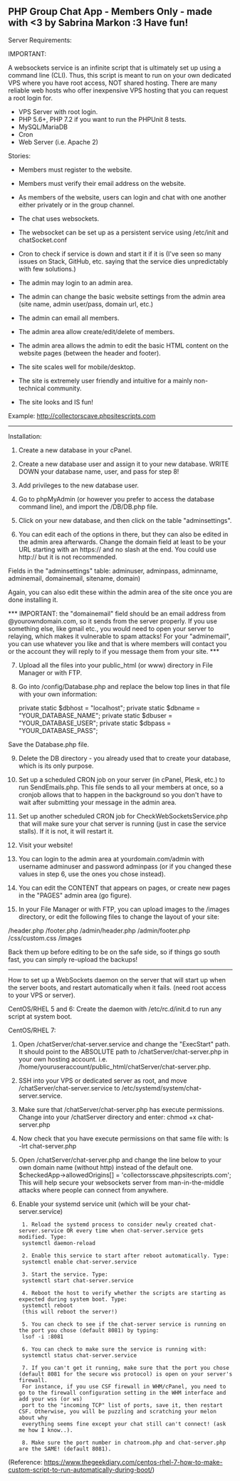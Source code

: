 PHP Group Chat App - Members Only - made with <3 by Sabrina Markon :3 Have fun!
------------------------------------------------------------------------------------

Server Requirements:

IMPORTANT: 

A websockets service is an infinite script that is ultimately set
up using a command line (CLI).
Thus, this script is meant to run on your own dedicated VPS where you have root access, NOT shared hosting.
There are many reliable web hosts who offer inexpensive VPS hosting that you can request a root login for.

- VPS Server with root login.
- PHP 5.6+, PHP 7.2 if you want to run the PHPUnit 8 tests.
- MySQL/MariaDB
- Cron
- Web Server (i.e. Apache 2)

Stories:

- Members must register to the website.

- Members must verify their email address on the website.

- As members of the website, users can login and chat with one another either privately or in the group channel.

- The chat uses websockets.

- The websocket can be set up as a persistent service using /etc/init and chatSocket.conf

- Cron to check if service is down and start it if it is (I've seen so many issues on Stack, GitHub, etc. saying that the service dies unpredictably with few solutions.)

- The admin may login to an admin area.

- The admin can change the basic website settings from the admin area (site name, admin user/pass, domain url, etc.)

- The admin can email all members.

- The admin area allow create/edit/delete of members.

- The admin area allows the admin to edit the basic HTML content on the website pages (between the header and footer).

- The site scales well for mobile/desktop.

- The site is extremely user friendly and intuitive for a mainly non-technical community.

- The site looks and IS fun!

Example: http://collectorscave.phpsitescripts.com

------------------------------------------------------------------------------------

Installation:

1) Create a new database in your cPanel.

2) Create a new database user and assign it to your new database. WRITE DOWN your database name, user, and pass for step 8!

3) Add privileges to the new database user.

4) Go to phpMyAdmin (or however you prefer to access the database command line), and import the /DB/DB.php file.

5) Click on your new database, and then click on the table "adminsettings".

6) You can edit each of the options in there, but they can also be edited in the admin area afterwards. Change the domain field
at least to be your URL starting with an https:// and no slash at the end. You could use http:// but it is not recommended.

Fields in the "adminsettings" table: adminuser, adminpass, adminname, adminemail, domainemail, sitename, domain)

Again, you can also edit these within the admin area of the site once you are done installing it.

*** IMPORTANT: the "domainemail" field should be an email address from @yourowndomain.com, so it sends from the server properly. If you use
something else, like gmail etc., you would need to open your server to relaying, which makes it vulnerable to spam attacks! For your "adminemail", 
you can use whatever you like and that is where members will contact you or the account they will reply to if you message them from your site. ***

7) Upload all the files into your public_html (or www) directory in File Manager or with FTP.

8) Go into /config/Database.php and replace the below top lines in that file with your own information:

	private static $dbhost = "localhost";
	private static $dbname = "YOUR_DATABASE_NAME";
	private static $dbuser = "YOUR_DATABASE_USER";
	private static $dbpass = "YOUR_DATABASE_PASS";

Save the Database.php file.

9) Delete the DB directory - you already used that to create your database, which is its only purpose.

10) Set up a scheduled CRON job on your server (in cPanel, Plesk, etc.) to run SendEmails.php. This file sends to all your members at once,
so a cronjob allows that to happen in the background so you don't have to wait after submitting your message in the admin area.

11) Set up another scheduled CRON job for CheckWebSocketsService.php that will make sure your chat server is running (just in case the service stalls). 
If it is not, it will restart it.

12) Visit your website!

13) You can login to the admin area at yourdomain.com/admin with username adminuser and password adminpass (or if you changed these values in step 6,
use the ones you chose instead).

14) You can edit the CONTENT that appears on pages, or create new pages in the "PAGES" admin area (go figure).

15) In your File Manager or with FTP, you can upload images to the /images directory, or edit the following files to change the layout of your site:

/header.php
/footer.php
/admin/header.php
/admin/footer.php
/css/custom.css
/images

Back them up before editing to be on the safe side, so if things go south fast, you can simply re-upload the backups!

------------------------------------------------------------------------------------

How to set up a WebSockets daemon on the server that will start up when the server boots, and
restart automatically when it fails. (need root access to your VPS or server).

CentOS/RHEL 5 and 6: Create the daemon with /etc/rc.d/init.d to run any script at system boot.

CentOS/RHEL 7:

1) Open /chatServer/chat-server.service and change the "ExecStart" path. It should point to the ABSOLUTE path to /chatServer/chat-server.php in your own hosting account. i.e. /home/youruseraccount/public_html/chatServer/chat-server.php.

2) SSH into your VPS or dedicated server as root, and move /chatServer/chat-server.service to /etc/systemd/system/chat-server.service.

3) Make sure that /chatServer/chat-server.php has execute permissions. Change into your /chatServer directory and enter:
chmod +x chat-server.php

4) Now check that you have execute permissions on that same file with:
ls -lrt chat-server.php

5) Open /chatServer/chat-server.php and change the line below to your own domain name (without http) instead of the default one.
$checkedApp->allowedOrigins[] = 'collectorsscave.phpsitescripts.com';
This will help secure your websockets server from man-in-the-middle attacks where people can connect from anywhere.

6) Enable your systemd service unit (which will be your chat-server.service) 
		
		1. Reload the systemd process to consider newly created chat-server.service OR every time when chat-server.service gets modified. Type:
		systemctl daemon-reload

		2. Enable this service to start after reboot automatically. Type:
		systemctl enable chat-server.service

		3. Start the service. Type: 
		systemctl start chat-server.service

		4. Reboot the host to verify whether the scripts are starting as expected during system boot. Type:
		systemctl reboot 
		(this will reboot the server!)

		5. You can check to see if the chat-server service is running on the port you chose (default 8081) by typing:
		lsof -i :8081

		6. You can check to make sure the service is running with:
		systemctl status chat-server.service

		7. If you can't get it running, make sure that the port you chose (default 8081 for the secure wss protocol) is open on your server's firewall.
		For instance, if you use CSF firewall in WHM/cPanel, you need to go to the firewall configuration setting in the WHM interface and add your wss (or ws)
		port to the "incoming TCP" list of ports, save it, then restart CSF. Otherwise, you will be puzzling and scratching your melon about why
		everything seems fine except your chat still can't connect! (ask me how I know..).

		8. Make sure the port number in chatroom.php and chat-server.php are the SAME! (default 8081).

(Reference: https://www.thegeekdiary.com/centos-rhel-7-how-to-make-custom-script-to-run-automatically-during-boot/)



